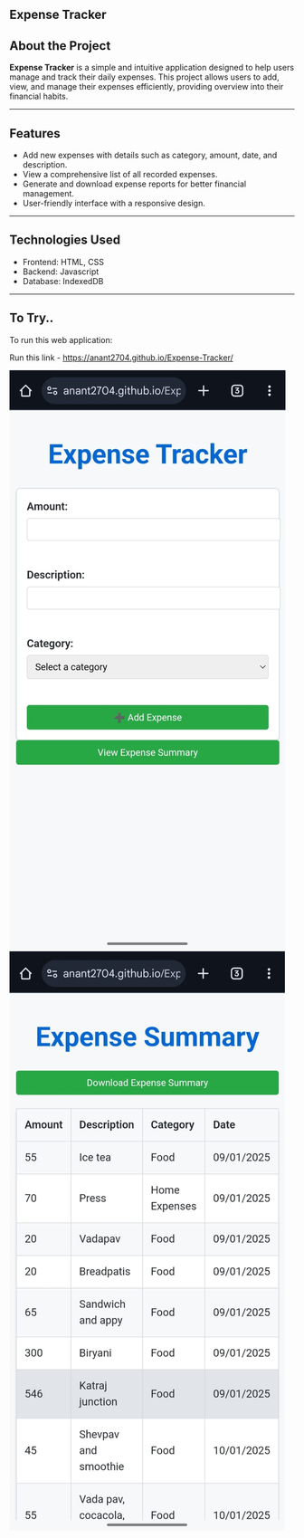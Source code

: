 ## Expense Tracker

## About the Project

**Expense Tracker** is a simple and intuitive application designed to help users manage and track their daily expenses. This project allows users to add, view, and manage their expenses efficiently, providing overview into their financial habits.

---

## Features

- Add new expenses with details such as category, amount, date, and description.
- View a comprehensive list of all recorded expenses.
- Generate and download expense reports for better financial management.
- User-friendly interface with a responsive design.

---

## Technologies Used

- Frontend: HTML, CSS
- Backend: Javascript
- Database: IndexedDB

---

## To Try..

To run this web application:

Run this link - https://anant2704.github.io/Expense-Tracker/

![Home Page](home.jpg) ![Summary Page](summary.jpg)

